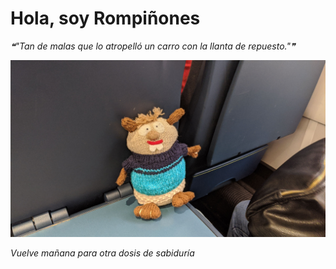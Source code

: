 # Hola, soy Rompiñones

<!--STARTS_HERE_QUOTE_README-->
<i>❝"Tan de malas que lo atropelló un carro con la llanta de repuesto."❞</i>
<!--ENDS_HERE_QUOTE_README-->

<!--START_SECTION:update_image-->
![alt text](https://raw.githubusercontent.com/focaalvarez/rompinones/main/.github/images/IMG_20220427_101801.jpg?raw=true)
<!--END_SECTION:update_image-->

*Vuelve mañana para otra dosis de sabiduría*
